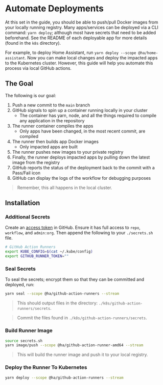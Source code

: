# Automate Deployments

At this set in the guide, you should be able to push/pull Docker images from your locally running registry. Many apps/services can be deployed via a CLI command: `yarn deploy`; although most have secrets that need to be added beforehand. See the README of each deployable app for more details (found in the `k8s` directory).

For example, to deploy Home Assistant, run `yarn deploy --scope @ha/home-assistant`. Now you can make local changes and deploy the impacted apps to the Kubernetes cluster. However, this guide will help you automate this process via local GitHub actions.

## The Goal

The following is our goal:

1. Push a new commit to the `main` branch
1. GitHub signals to spin up a container running locally in your cluster
   - The container has yarn, node, and all the things required to compile any application in the repository
1. The runner container compiles the apps
   - Only apps have been changed, in the most recent commit, are compiled
1. The runner then builds app Docker images
   - Only impacted apps are built
1. The runner pushes new images to your private registry
1. Finally, the runner deploys impacted apps by pulling down the latest image from the registry
1. GitHub reports the status of the deployment back to the commit with a Pass/Fail icon
1. GitHub can display the logs of the workflow for debugging purposes

> Remember, this all happens in the local cluster.

## Installation

### Additional Secrets

Create an [access token](https://github.com/settings/tokens/new) in GitHub. Ensure it has full access to `repo`, `workflow`, and `admin:org`. Then append the following to your `./secrets.sh` file.

```bash
# GitHub Action Runners
export KUBE_CONFIG=$(cat ~/.kube/config)
export GITHUB_RUNNER_TOKEN=""
```

### Seal Secrets

To seal the secrets; encrypt them so that they can be committed and deployed, run:

```bash
yarn seal --scope @ha/github-action-runners --stream
```

> This should output files in the directory: `./k8s/github-action-runners/secrets`.

> Commit the files found in `./k8s/github-action-runners/secrets`.

### Build Runner Image

```bash
source secrets.sh
yarn image/push --scope @ha/github-action-runner-amd64 --stream
```

> This will build the runner image and push it to your local registry.

### Deploy the Runner To Kubernetes

```bash
yarn deploy --scope @ha/github-action-runners --stream
```

